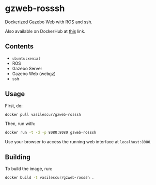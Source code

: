 # gzweb-rosssh

Dockerized Gazebo Web with ROS and ssh.

Also available on DockerHub at [this](https://cloud.docker.com/repository/docker/vasilescur/gzweb-rosssh) link.

## Contents

- `ubuntu:xenial`
- ROS
- Gazebo Server
- Gazebo Web (webgz)
- ssh

## Usage

First, do:

```bash
docker pull vasilescur/gzweb-rosssh
```

Then, run with:

```bash
docker run -t -d -p 8080:8080 gzweb-rosssh
```

Use your browser to access the running web interface at `localhost:8080`.

## Building

To build the image, run:

```bash
docker build -t vasilescur/gzweb-rosssh .
```
